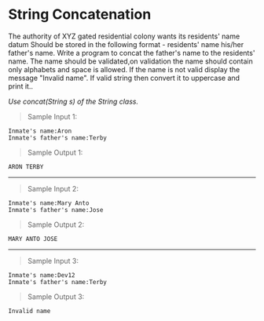 # String Concatenation

The authority of XYZ gated residential colony wants its residents' name datum Should be stored in the following format - residents' name <space> his/her father's name. Write a program to concat the father's name to the residents' name. The name should be validated,on validation the name should contain only alphabets and space is allowed. If the name is not valid display the message "Invalid name". If valid string then convert  it to uppercase and print it.. 

*Use concat(String s) of the String class.*


> Sample Input 1:

    Inmate's name:Aron
    Inmate's father's name:Terby

> Sample Output 1:

    ARON TERBY

--- 

> Sample Input 2:

    Inmate's name:Mary Anto
    Inmate's father's name:Jose

> Sample Output 2:

    MARY ANTO JOSE

---

> Sample Input 3:

    Inmate's name:Dev12
    Inmate's father's name:Terby

> Sample Output 3:

    Invalid name


